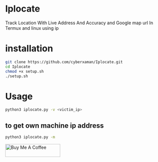 # Iplocate
Track Location With Live Address And Accuracy and Google map url In Termux and linux using ip

# installation
```bash
git clone https://github.com/cyberxaman/Iplocate.git
cd Iplocate
chmod +x setup.sh
./setup.sh
```

# Usage
```bash
python3 iplocate.py -v <victim_ip>
```
## to get own machine ip address
```bash
python3 iplocate.py -m
```



<a href="https://www.buymeacoffee.com/cyberxeal" target="_blank"><img src="https://cdn.buymeacoffee.com/buttons/default-orange.png" alt="Buy Me A Coffee" height="41" width="174"></a>
